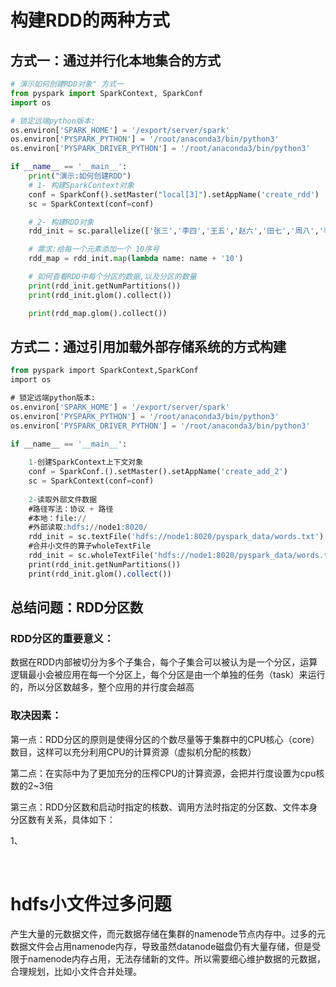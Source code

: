 # 构建RDD的两种方式

## 方式一：通过并行化本地集合的方式

```python
# 演示如何创建RDD对象" 方式一
from pyspark import SparkContext, SparkConf
import os

# 锁定远端python版本:
os.environ['SPARK_HOME'] = '/export/server/spark'
os.environ['PYSPARK_PYTHON'] = '/root/anaconda3/bin/python3'
os.environ['PYSPARK_DRIVER_PYTHON'] = '/root/anaconda3/bin/python3'

if __name__ == '__main__':
    print("演示:如何创建RDD")
    # 1- 构建SparkContext对象
    conf = SparkConf().setMaster("local[3]").setAppName('create_rdd')
    sc = SparkContext(conf=conf)

    # 2- 构建RDD对象
    rdd_init = sc.parallelize(['张三','李四','王五','赵六','田七','周八','李九'],5)

    # 需求:给每一个元素添加一个 10序号
    rdd_map = rdd_init.map(lambda name: name + '10')

    # 如何查看RDD中每个分区的数据,以及分区的数量
    print(rdd_init.getNumPartitions())
    print(rdd_init.glom().collect())

    print(rdd_map.glom().collect())
```



## 方式二：通过引用加载外部存储系统的方式构建

```sql
from pyspark import SparkContext,SparkConf
import os

# 锁定远端python版本:
os.environ['SPARK_HOME'] = '/export/server/spark'
os.environ['PYSPARK_PYTHON'] = '/root/anaconda3/bin/python3'
os.environ['PYSPARK_DRIVER_PYTHON'] = '/root/anaconda3/bin/python3'
	
if __name__ == '__main__':

	1-创建SparkContext上下文对象
	conf = SparkConf.().setMaster().setAppName('create_add_2')
	sc = SparkContext(conf=conf)
	
	2-读取外部文件数据
	#路径写法：协议 + 路径
	#本地：file://
	#外部读取:hdfs://node1:8020/
	rdd_init = sc.textFile('hdfs://node1:8020/pyspark_data/words.txt')
	#合并小文件的算子wholeTextFile
	rdd_init = sc.wholeTextFile('hdfs://node1:8020/pyspark_data/words.txt')
	print(rdd_init.getNumPartitions())
	print(rdd_init.glom().collect())
```

## 总结问题：RDD分区数

### RDD分区的重要意义：

​	数据在RDD内部被切分为多个子集合，每个子集合可以被认为是一个分区，运算逻辑最小会被应用在每一个分区上，每个分区是由一个单独的任务（task）来运行的，所以分区数越多，整个应用的并行度会越高

### 取决因素：

​	第一点：RDD分区的原则是使得分区的个数尽量等于集群中的CPU核心（core）数目，这样可以充分利用CPU的计算资源（虚拟机分配的核数）

​	第二点：在实际中为了更加充分的压榨CPU的计算资源，会把并行度设置为cpu核数的2~3倍

​	第三点：RDD分区数和启动时指定的核数、调用方法时指定的分区数、文件本身分区数有关系，具体如下：

1、

​	



# hdfs小文件过多问题

产生大量的元数据文件，而元数据存储在集群的namenode节点内存中。过多的元数据文件会占用namenode内存，导致虽然datanode磁盘仍有大量存储，但是受限于namenode内存占用，无法存储新的文件。所以需要细心维护数据的元数据，合理规划，比如小文件合并处理。